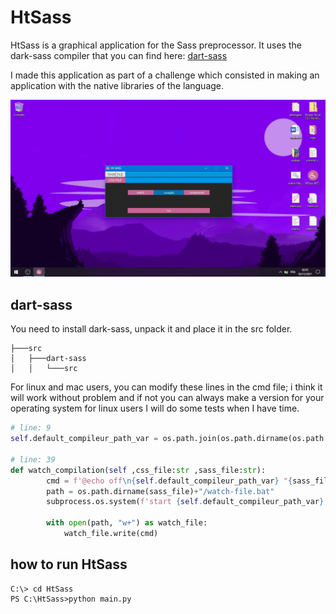 # HtSass

HtSass is a graphical application for the Sass preprocessor. It uses the dark-sass compiler that you can find here: [dart-sass](https://github.com/sass/dart-sass/releases)

I made this application as part of a challenge which consisted in making an application with the native libraries of the language. 

<img src="src/assets/HtSass.gif"  width=600/>

## dart-sass

You need to install dark-sass, unpack it and place it in the src folder.

```
├───src
│   ├───dart-sass
│   │   └───src
```

For linux and mac users, you can modify these lines in the cmd file; i think it will work without problem and if not you can always make a version for your operating system for linux users I will do some tests when I have time.

```python 
# line: 9
self.default_compileur_path_var = os.path.join(os.path.dirname(os.path.abspath(__file__)), "dart-sass\\sass.bat")

# line: 39
def watch_compilation(self ,css_file:str ,sass_file:str):
        cmd = f'@echo off\n{self.default_compileur_path_var} "{sass_file}" "{css_file}" --watch'
        path = os.path.dirname(sass_file)+"/watch-file.bat"
        subprocess.os.system(f'start {self.default_compileur_path_var} "{sass_file}" "{css_file}" --watch')
        
        with open(path, "w+") as watch_file:
            watch_file.write(cmd)

```
## how to run HtSass

```
C:\> cd HtSass
PS C:\HtSass>python main.py
```